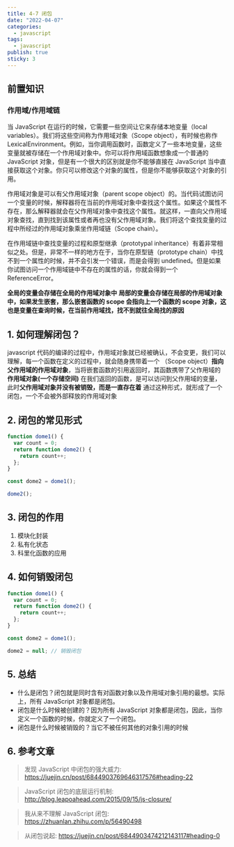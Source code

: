 ```yaml
---
title: 4-7 闭包
date: "2022-04-07"
categories:
  - javascript
tags:
  - javascript
publish: true
sticky: 3
---
```


## 前置知识

### 作用域/作用域链

当 JavaScript 在运行的时候，它需要一些空间让它来存储本地变量（local variables）。我们将这些空间称为作用域对象（Scope object），有时候也称作 LexicalEnvironment。例如，当你调用函数时，函数定义了一些本地变量，这些变量就被存储在一个作用域对象中。你可以将作用域函数想象成一个普通的 JavaScript 对象，但是有一个很大的区别就是你不能够直接在 JavaScript 当中直接获取这个对象。你只可以修改这个对象的属性，但是你不能够获取这个对象的引用。

作用域对象是可以有父作用域对象（parent scope object）的。当代码试图访问一个变量的时候，解释器将在当前的作用域对象中查找这个属性。如果这个属性不存在，那么解释器就会在父作用域对象中查找这个属性。就这样，一直向父作用域对象查找，直到找到该属性或者再也没有父作用域对象。我们将这个查找变量的过程中所经过的作用域对象乘坐作用域链（Scope chain）。

在作用域链中查找变量的过程和原型继承（prototypal inheritance）有着非常相似之处。但是，非常不一样的地方在于，当你在原型链（prototype chain）中找不到一个属性的时候，并不会引发一个错误，而是会得到 undefined。但是如果你试图访问一个作用域链中不存在的属性的话，你就会得到一个 ReferenceError。

**全局的变量会存储在全局的作用域对象中**
**局部的变量会存储在局部的作用域对象中，如果发生嵌套，那么嵌套函数的 scope 会指向上一个函数的 scope 对象，这也是变量在查询时候，在当前作用域找，找不到就往全局找的原因**

## 1. 如何理解闭包？

javascript 代码的编译的过程中，作用域对象就已经被确认，不会变更，我们可以理解，每一个函数在定义的过程中，就会随身携带着一个 （Scope object）**指向父作用域的作用域对象**，当将嵌套函数的引用返回时，其函数携带了父作用域的 **作用域对象(一个存储空间)** 在我们返回的函数，是可以访问到父作用域的变量，此时**父作用域对象并没有被销毁，而是一直存在着** 通过这种形式，就形成了一个闭包，一个不会被外部释放的作用域对象

## 2. 闭包的常见形式

```js
function dome1() {
  var count = 0;
  return function dome2() {
    return count++;
  };
}

const dome2 = dome1();

dome2();
```

## 3. 闭包的作用

1. 模块化封装
2. 私有化状态
3. 科里化函数的应用

## 4. 如何销毁闭包

```js
function dome1() {
  var count = 0;
  return function dome2() {
    return count++;
  };
}

const dome2 = dome1();

dome2 = null; // 销毁闭包
```

## 5. 总结

- 什么是闭包？闭包就是同时含有对函数对象以及作用域对象引用的最想。实际上，所有 JavaScript 对象都是闭包。
- 闭包是什么时候被创建的？因为所有 JavaScript 对象都是闭包，因此，当你定义一个函数的时候，你就定义了一个闭包。
- 闭包是什么时候被销毁的？当它不被任何其他的对象引用的时候

## 6. 参考文章

> 发现 JavaScript 中闭包的强大威力: https://juejin.cn/post/6844903769646317576#heading-22

> JavaScript 闭包的底层运行机制: http://blog.leapoahead.com/2015/09/15/js-closure/

> 我从来不理解 JavaScript 闭包: https://zhuanlan.zhihu.com/p/56490498

> 从闭包说起: https://juejin.cn/post/6844903474212143117#heading-0

